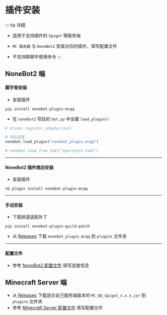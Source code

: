 # 插件安装

::: tip 详细

- 适用于支持插件的 `Spigot` 等服务端

- `MC 服务器` 与 `NoneBot2` 安装对应的插件，填写配置文件

- 不支持群聊中使用命令
  :::

## NoneBot2 端

#### 脚手架安装

- 安装插件

<CodeGroup>
  <CodeGroupItem title="pip">

```shell
pip install nonebot-plugin-mcqq
```

  </CodeGroupItem>
</CodeGroup>

- 在 `nonebot2` 项目的 `bot.py` 中设置 `load_plugin()`

```python
# driver.register_adapter(xxx)

# 写在这里
nonebot.load_plugin("nonebot_plugin_mcqq")

# nonebot.load_from_toml("pyproject.toml")
```

---

#### NoneBot2 插件商店安装

- 安装插件

<CodeGroup>
  <CodeGroupItem title="nb">

```shell
nb plugin install nonebot-plugin-mcqq
```

  </CodeGroupItem>
</CodeGroup>

---

#### 手动安装

- 下载频道适配补丁

<CodeGroup>
  <CodeGroupItem title="pip">

```shell
pip install nonebot-plugin-guild-patch
```

  </CodeGroupItem>
</CodeGroup>

- 从 [Releases](https://github.com/17TheWord/nonebot-plugin-mcqq/releases) 下载 `nonebot_plugin_mcqq` 到 `plugins` 文件夹

---

#### 配置文件

- 参考 [NoneBot2 配置文件](/mc_qq/config/#nonebot2) 填写连接信息

## Minecraft Server 端

- 从 [Releases](https://github.com/17TheWord/nonebot-plugin-mcqq/releases) 下载适合自己服务端版本的 `MC_QQ_Spigot_x.x.x.jar`
  到 `plugins` 文件夹
- 参考 [Minecraft Server 配置文件](/mc_qq/config/mcserver#minecraft-server) 填写配置文件

